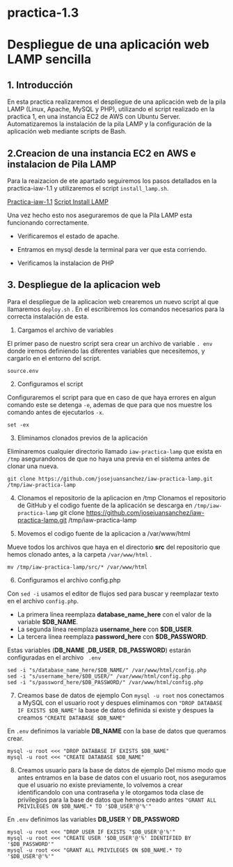 # practica-1.3

# Despliegue de una aplicación web LAMP sencilla

##  1. Introducción
En esta practica realizaremos el despliegue de una aplicación web  de la pila LAMP (Linux, Apache, MySQL y PHP), utilizando el script realizado en la practica 1, en una instancia EC2 de AWS con Ubuntu Server. Automatizaremos la instalación de la pila LAMP y la configuración de la aplicación web mediante scripts de Bash.

## 2.Creacion de una instancia EC2 en AWS e instalacion de Pila LAMP
Para la reaizacion de ete apartado seguiremos los pasos detallados en la practica-iaw-1.1 y utilizaremos el script ``` install_lamp.sh ```.

[Practica-iaw-1.1](https://github.com/marinaferb92/practica-iaw-1.1/tree/main)
[Script Install LAMP](https://github.com/marinaferb92/practica-iaw-1.1/blob/main/scripts/install_lamp.sh)

Una vez hecho esto nos aseguraremos de que la Pila LAMP esta funcionando correctamente.

- Verificaremos el estado de apache.

- Entramos en mysql desde la terminal para ver que esta corriendo.

- Verificamos la instalacion de PHP

## 3. Despliegue de la aplicacion web

Para el despliegue de la aplicacion web crearemos un nuevo script al que llamaremos ``` deploy.sh ``` . En el escribiremos los comandos necesarios para la correcta instalación de esta.

1. Cargamos el archivo de variables
   
El primer paso de nuestro script sera crear un archivo de variable ``` . env ``` donde iremos definiendo las diferentes variables que necesitemos, y cargarlo en el entorno del script.

``` source.env ```

2. Configuramos el script
   
Configuraremos el script para que en caso de que haya errores en algun comando este se detenga ```-e```, ademas de que para que nos muestre los comando antes de ejecutarlos ```-x```.

``` set -ex ```

3. Eliminamos clonados previos de la aplicación

Eliminaremos cualquier directorio llamado ``` iaw-practica-lamp ``` que exista en ``` /tmp ``` asegurandonos de que no haya una previa en el sistema antes de clonar una nueva.

``` git clone https://github.com/josejuansanchez/iaw-practica-lamp.git /tmp/iaw-practica-lamp ```

4. Clonamos el repositorio de la aplicacion en /tmp
Clonamos el repositorio de GitHub y el codigo fuente de la aplicación se descarga en ```/tmp/iaw-practica-lamp```
git clone https://github.com/josejuansanchez/iaw-practica-lamp.git /tmp/iaw-practica-lamp

5. Movemos el codigo fuente de la aplicacion a /var/www/html

Mueve todos los archivos que haya en el directorio **src** del repositorio que hemos clonado antes, a la carpeta ```/var/www/html``` .

```mv /tmp/iaw-practica-lamp/src/* /var/www/html```


6. Configuramos el archivo config.php
   
Con ```sed -i``` usamos el editor de flujos sed para buscar y reemplazar texto en el archivo ```config.php```.
- La primera línea reemplaza **database_name_here** con el valor de la variable **$DB_NAME**.
- La segunda línea reemplaza **username_here** con **$DB_USER**.
- La tercera línea reemplaza **password_here** con **$DB_PASSWORD**.

Estas variables (**DB_NAME** ,**DB_USER**, **DB_PASSWORD**) estarán configuradas en el archivo ```  .env  ```
```
sed -i "s/database_name_here/$DB_NAME/" /var/www/html/config.php
sed -i "s/username_here/$DB_USER/" /var/www/html/config.php
sed -i "s/password_here/$DB_PASSWORD/" /var/www/html/config.php
````

7. Creamos base de datos de ejemplo
Con ```mysql -u root``` nos conectamos a MySQL con el usuario root y despues eliminamos con ```"DROP DATABASE IF EXISTS $DB_NAME"``` la base de datos definida si existe y despues la creamos ```"CREATE DATABASE $DB_NAME"```

En ```.env``` definimos la variable **DB_NAME** con la base de datos que queramos crear.

```  
mysql -u root <<< "DROP DATABASE IF EXISTS $DB_NAME"
mysql -u root <<< "CREATE DATABASE $DB_NAME"
```

8. Creamos usuario para la base de datos de ejemplo
Del mismo modo que antes entramos en la base de datos con el usuario root, nos aseguramos que el usuario no existe previamente, lo volvemos a crear identificandolo con una contraseña y le otorgamos toda clase de privilegios para la base de datos que hemos creado antes ````"GRANT ALL PRIVILEGES ON $DB_NAME.* TO '$DB_USER'@'%'"````

En ```.env``` definimos las variables **DB_USER** Y **DB_PASSWORD**

```
mysql -u root <<< "DROP USER IF EXISTS '$DB_USER'@'%'"
mysql -u root <<< "CREATE USER '$DB_USER'@'%' IDENTIFIED BY '$DB_PASSWORD'"
mysql -u root <<< "GRANT ALL PRIVILEGES ON $DB_NAME.* TO '$DB_USER'@'%'" 
```
















